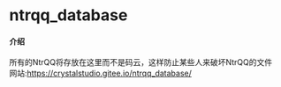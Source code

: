 # ntrqq_database
#### 介绍
所有的NtrQQ将存放在这里而不是码云，这样防止某些人来破坏NtrQQ的文件<br>
网站:https://crystalstudio.gitee.io/ntrqq_database/
